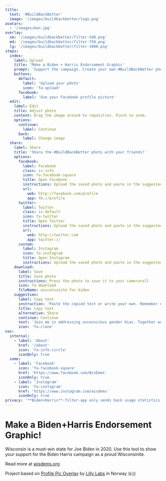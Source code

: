 ```yaml
---
title:
  text: '#BuildBackBetter'
  image: '/images/buildbackbetter/logo.png'
avatars:
  - '/images/man.jpg'
overlay:
  sm: '/images/buildbackbetter/filter-500.png'
  md: '/images/buildbackbetter/filter-750.png'
  lg: '/images/buildbackbetter/filter-1000.png'
steps:
  index:
    label: Upload
    title: 'Make a Biden + Harris Endorsement Graphic'
    prompt: 'Support the campaign. Create your own #BuildBackBetter photo and share with your friends.'
    buttons:
      default:
        label: 'Upload your photo'
        icon: 'fa-upload'
      facebook:
        label: 'Use your Facebook profile picture'
  edit:
    label: Edit
    title: Adjust photo
    content: Drag the image around to reposition. Pinch to zoom.
    options:
      continue:
        label: Continue
      back:
        label: Change image
  share:
    label: Share
    title: 'Share the #BuildBackBetter photo with your friends!'
    options:
      facebook:
        label: Facebook
        class: is-info
        icon: fa-facebook-square
        title: Open Facebook
        instructions: Upload the saved photo and paste in the suggested text.
        url:
          web: http://facebook.com/profile
          app: fb://profile
      twitter:
        label: Twitter
        class: is-default
        icon: fa-twitter
        title: Open Twitter
        instructions: Upload the saved photo and paste in the suggested text.
        url:
          web: http://twitter.com
          app: twitter://
      custom:
        label: Instagram
        icon: fa-instagram
        title: Open Instagram
        instructions: Upload the saved photo and paste in the suggested text.
    download:
      label: Save
      title: Save photo
      instructions: Press the photo to save it to your cameraroll
      icon: fa-download
      fileName: wisconsinite-for-biden
    suggestion:
      label: Copy text
      instruction: 'Paste the copied text or write your own. Remember #BuildBackBetter'
      title: Copy text
      alternative: Share
      continue: Continue
      text: 'Join me in addressing unconscious gender bias. Together we change mindsets. Get your photo with the #BuildBackBetter-filter  https://wisdems.org'
      icon: 'fa-clone'
nav:
  internal:
    - label: 'About'
      href: '/about'
      icon: 'fa-info-circle'
      iconOnly: true
  some:
    - label: 'Facebook'
      icon: 'fa-facebook-square'
      href: 'https://www.facebook.com/WisDems'
      iconOnly: true
    - label: 'Instagram'
      icon: 'fa-instagram'
      href: 'https://www.instagram.com/wisdems'
      iconOnly: true
privacy: '**Biden+Harris**-filter-app only sends back usage statistics through Google Analytics. No images or personal information is stored by us.'
---
```


# Make a Biden+Harris Endorsement Graphic!

Wisconsin is a must-win state for Joe Biden in 2020. Use this tool to show your support for the Biden Harris campaign as a proud Wisconsinite. 

Read more at [wisdems.org](https://wisdems.org)

Project based on [Profile Pic Overlay](https://github.com/lillylabs/profile-pic-overlay) by [Lilly Labs](http://lillylabs.no) in Norway 🇳🇴
